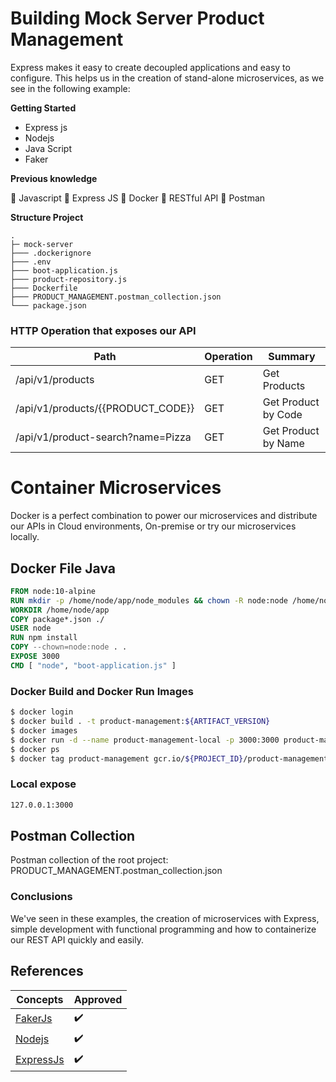 # Building Mock Server Product Management

Express makes it easy to create decoupled applications and easy to configure.
This helps us in the creation of stand-alone microservices, as we see in the following
example:


**Getting Started** 

  * Express js
  * Nodejs
  * Java Script
  * Faker
  
**Previous knowledge**

  :radio_button: Javascript
  :radio_button: Express JS
  :radio_button: Docker
  :radio_button: RESTful API
  :radio_button: Postman

**Structure Project**
 
```text
.
├─ mock-server
├─── .dockerignore
├─── .env
├─── boot-application.js
├─── product-repository.js
├─── Dockerfile
├─── PRODUCT_MANAGEMENT.postman_collection.json
└─── package.json
```

### HTTP Operation that exposes our API

| Path | Operation | Summary             |
| ------ | ------ |---------------------|
|/api/v1/products|GET| Get Products        |
|/api/v1/products/{{PRODUCT_CODE}}|GET| Get Product by Code |
|/api/v1/product-search?name=Pizza|GET| Get Product by Name |



# Container Microservices 

Docker is a perfect combination to power our microservices and distribute our APIs in Cloud environments,
On-premise or try our microservices locally.

## Docker File Java
```dockerfile
FROM node:10-alpine
RUN mkdir -p /home/node/app/node_modules && chown -R node:node /home/node/app
WORKDIR /home/node/app
COPY package*.json ./
USER node
RUN npm install
COPY --chown=node:node . .
EXPOSE 3000
CMD [ "node", "boot-application.js" ]
```

### Docker Build and Docker Run Images
```bash
$ docker login
$ docker build . -t product-management:${ARTIFACT_VERSION}
$ docker images
$ docker run -d --name product-management-local -p 3000:3000 product-management:${ARTIFACT_VERSION}
$ docker ps
$ docker tag product-management gcr.io/${PROJECT_ID}/product-management:${ARTIFACT_VERSION}
```

### Local expose 

```sh
127.0.0.1:3000
```

## Postman Collection

Postman collection of the root project: PRODUCT_MANAGEMENT.postman_collection.json

### Conclusions

We've seen in these examples, the creation of microservices with Express, simple development with functional programming and
how to containerize our REST API quickly and easily.

## References

| Concepts                                                           |              Approved            |
|--------------------------------------------------------------------|----------------------------------|
| [FakerJs](https://fakerjs.dev/api/commerce.html#product)           |          :heavy_check_mark:      |
| [Nodejs](https://nodejs.org/en/docs/guides/getting-started-guide/) |          :heavy_check_mark:      |
| [ExpressJs](https://www.npmjs.com/package/express)                 |          :heavy_check_mark:      |

